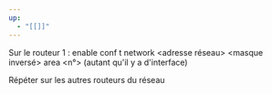 ```yaml
---
up:
  - "[[]]"
---
```

Sur le routeur 1 :
enable
conf t
network <adresse réseau> <masque inversé> area <n°> (autant qu'il y a d'interface)

Répéter sur les autres routeurs du réseau
